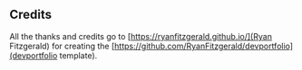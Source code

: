## Credits

All the thanks and credits go to [https://ryanfitzgerald.github.io/](Ryan Fitzgerald) for creating the [https://github.com/RyanFitzgerald/devportfolio](devportfolio template).
